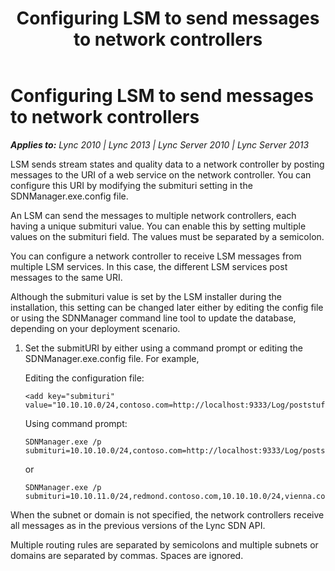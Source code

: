 ﻿---
title: Configuring LSM to send messages to network controllers
TOCTitle: Configuring LSM to send messages to network controllers
ms:assetid: 1e008e31-4054-41f0-a80c-de615364b0f8
ms:mtpsurl: https://msdn.microsoft.com/en-us/library/Dn785216(v=office.15)
ms:contentKeyID: 62952700
ms.date: 02/16/2015
mtps_version: v=office.15
---

# Configuring LSM to send messages to network controllers


_**Applies to:** Lync 2010 | Lync 2013 | Lync Server 2010 | Lync Server 2013_

LSM sends stream states and quality data to a network controller by posting messages to the URI of a web service on the network controller. You can configure this URI by modifying the submituri setting in the SDNManager.exe.config file.

An LSM can send the messages to multiple network controllers, each having a unique submituri value. You can enable this by setting multiple values on the submituri field. The values must be separated by a semicolon.

You can configure a network controller to receive LSM messages from multiple LSM services. In this case, the different LSM services post messages to the same URI.

Although the submituri value is set by the LSM installer during the installation, this setting can be changed later either by editing the config file or using the SDNManager command line tool to update the database, depending on your deployment scenario.

1.  Set the submitURI by either using a command prompt or editing the SDNManager.exe.config file. For example,
    
    Editing the configuration file:
    
        <add key="submituri" value="10.10.10.0/24,contoso.com=http://localhost:9333/Log/poststuffhere"/>
    
    Using command prompt:
    
        SDNManager.exe /p submituri=10.10.10.0/24,contoso.com=http://localhost:9333/Log/poststuffhere
    
    or
    
        SDNManager.exe /p submituri=10.10.11.0/24,redmond.contoso.com,10.10.10.0/24,vienna.contoso.com=http://localhost:9333/Log/poststuffhere;10.10.12.0/24,vienna.contoso.com=http://vienna:8080/network

When the subnet or domain is not specified, the network controllers receive all messages as in the previous versions of the Lync SDN API.

Multiple routing rules are separated by semicolons and multiple subnets or domains are separated by commas. Spaces are ignored.

